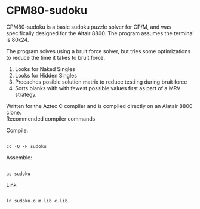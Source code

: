 # CPM80-sudoku

CPM80-sudoku is a basic sudoku puzzle solver for CP/M, and was specifically designed for the Altair 8800.   The program assumes the terminal is 80x24. 

The program solves using a bruit force solver, but tries some optimizations to reduce the time it takes to bruit force.

 1. Looks for Naked Singles
 2. Looks for Hidden Singles
 3. Precaches posible solution matrix to reduce testiing during bruit force
 4. Sorts blanks with with fewest possible values first as part of a MRV strategy.

Written for the Aztec C compiler and is compiled directly on an Alatair 8800 clone.   
Recommended compiler commands

Compile:

```

cc -Q -F sudoku

```

Assemble:

```

as sudoku

```

Link

```

ln sudoku.o m.lib c.lib

```